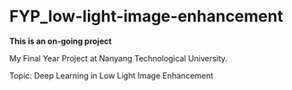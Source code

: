 # FYP_low-light-image-enhancement

**This is an on-going project**

My Final Year Project at Nanyang Technological University.

Topic: Deep Learning in Low Light Image Enhancement
